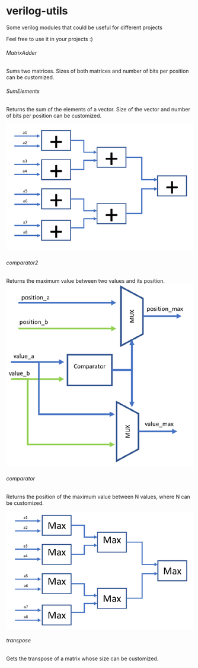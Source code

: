# verilog-utils
Some verilog modules that could be useful for different projects

Feel free to use it in your projects :)


###### MatrixAdder
Sums two matrices. Sizes of both matrices and number of bits per position can be customized.

###### SumElements
Returns the sum of the elements of a vector. Size of the vector and number of bits per position can be customized.

![Alt text](images/sumofvectorvalues.PNG?raw=true "Sum of the N values")

###### comparator2
Returns the maximum value between two values and its position.
![Alt text](images/comparator2.PNG?raw=true "Comparator of the 2 values")

###### comparator
Returns the position of the maximum value between N values, where N can be customized.

![Alt text](images/comparator.PNG?raw=true "Comparator of the N values")

###### transpose
Gets the transpose of a matrix whose size can be customized.
